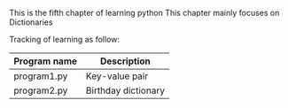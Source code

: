 This is the fifth chapter of learning python
This chapter mainly focuses on Dictionaries

Tracking of learning as follow:

| Program name | Description |
| ---- | ---- |
| program1.py | Key-value pair |
| program2.py | Birthday dictionary |
